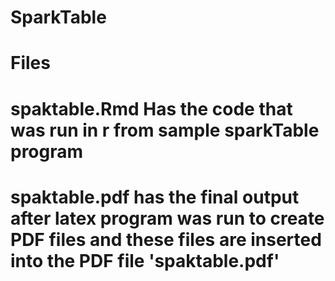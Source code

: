 # SparkTable
# Files 
# spaktable.Rmd	Has the code that was run in r from sample sparkTable program
# spaktable.pdf	has the final output after latex program was run to create PDF files and these files are inserted into the PDF file 'spaktable.pdf'

